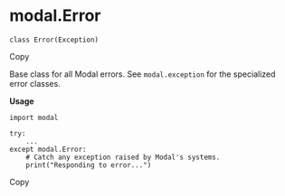 # modal.Error

    
    
    class Error(Exception)

Copy

Base class for all Modal errors. See `modal.exception` for the specialized
error classes.

**Usage**

    
    
    import modal
    
    try:
        ...
    except modal.Error:
        # Catch any exception raised by Modal's systems.
        print("Responding to error...")

Copy

